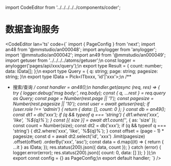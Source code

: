 import CodeEditor from '../../../../../components/coder';

# 数据查询服务

<CodeEditor lan='ts' code={`
import { PageConfig } from 'next';
import an48 from '@mmstudio/an000048';
import anylogger from 'anylogger';
import '@mmstudio/an000042';
import an49 from '@mmstudio/an000049';
import getuser from '../../../../atoms/getuser';\n
const logger = anylogger('pages/api/xxx/query');\n
export type Result = {
	count: number;
	data: IData[];
};\n
export type Query = {
	q: string;
	page: string;
	pagesize: string;
}\n
export type IData = Pick<ITbxxx, 'id'|'xxx'>;\n
/**
 * 搜索/查询
 */
const handler = an48<Result>();\n
handler.get(async (req, res) => {
	try {
		logger.debug('msg body:', req.body);
		const { q, ...rest } = req.query as Query;
		const page = Number(rest.page || '1');
		const pagesize = Number(rest.pagesize || '10');
		const user = await getuser(req);
		if (user.role !== 'admin') {
			return { data: [], count: 0 };
		}
		const db = an49();
		const dt1 = db<ITbxxx>('xxx');
		if (q && typeof q === 'string') {
			dt1.where('xxx', 'like', \`%\${q}%\`);
		}
		const [{ size }] = await dt1.count('*', { as: 'size' });
		const count = Number(size);
		const dt2 = db<ITbxxx>('xxx');
		if (q && typeof q === 'string') {
			dt2.where('xxx', 'like', \`%\${q}%\`);
		}
		const offset = (page - 1) * pagesize;
		const d = await dt2.select('id', 'xxx')
			.limit(pagesize)
			.offset(offset)
			.orderBy('xxx', 'asc');
		const data = d.map((it) => {
			return {
				...it
			} as IData;
		});
		res.status(200).json({ data, count });
	} catch (error) {
		logger.error(error);
		res.status(200).json({
			count: 0,
			data: []
		});
	}
});\n
export const config = {} as PageConfig;\n
export default handler;
`} />
